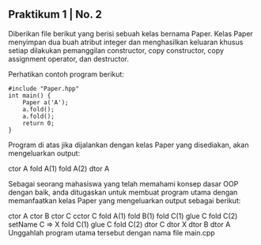 ## Praktikum 1 | No. 2

Diberikan file berikut yang berisi sebuah kelas bernama Paper. Kelas Paper menyimpan dua buah atribut integer dan menghasilkan keluaran khusus setiap dilakukan pemanggilan constructor, copy constructor, copy assignment operator, dan destructor.

Perhatikan contoh program berikut:
```
#include "Paper.hpp"
int main() {
    Paper a('A');
    a.fold();
    a.fold();
    return 0;
}
```
Program di atas jika dijalankan dengan kelas Paper yang disediakan, akan mengeluarkan output:

ctor A
fold A(1)
fold A(2)
dtor A 

Sebagai seorang mahasiswa yang telah memahami konsep dasar OOP dengan baik, anda ditugaskan untuk membuat program utama dengan memanfaatkan kelas Paper yang mengeluarkan output sebagai berikut:

ctor A
ctor B
ctor C
cctor C
fold A(1)
fold B(1)
fold C(1)
glue C
fold C(2)
setName C => X
fold C(1)
glue C
fold C(2)
dtor C
dtor X
dtor B
dtor A
Unggahlah program utama tersebut dengan nama file main.cpp